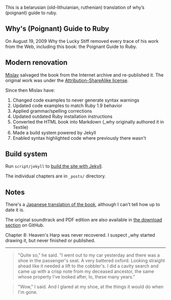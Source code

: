 This is a belarusian (old-lithuianian, ruthenian) translation of why’s (poignant) guide to ruby.
## Why's (Poignant) Guide to Ruby

On August 19, 2009 Why the Lucky Stiff removed every trace of his work from the
Web, including this book: the Poignant Guide to Ruby.

## Modern renovation

[Mislav][ms] salvaged the book from the Internet archive and re-published it. The
original work was under the [Attribution-ShareAlike license][cc].

Since then Mislav have:

1. Changed code examples to never generate syntax warnings
2. Updated code examples to match Ruby 1.9 behavior
3. Applied grammar/spelling corrections
4. Updated outdated Ruby installation instructions
5. Converted the HTML book into Markdown (\_why originally authored it in Textile)
6. Made a build system powered by Jekyll
7. Enabled syntax highlighted code where previously there wasn't

## Build system

Run `script/jekyll` to [build the site with Jekyll][jk].

The individual chapters are in `_posts/` directory.

## Notes

There's a [Japanese translation of the book][jp], although I can't tell how up
to date it is.

The original soundtrack and PDF edition are also available in
[the download section][dl] on GitHub.

Chapter 8: Heaven's Harp was never recovered. I suspect \_why started drawing it,
but never finished or published.

* * *

> "Quite so," he said.  "I went out to my car yesterday and there was a shoe in the passenger's
seat.  A very battered oxford.  Looking straight ahead like it needed a lift to the cobbler's.
I did a cavity search and came up with a crisp note from my deceased ancestor, the same
whose property I've looked after, lo, these many years."

> "Wow," I said.  And I glared at my shoe, at the things it would do when I'm gone.

  [cc]: http://creativecommons.org/licenses/by-sa/2.5/
  [jp]: http://www.aoky.net/articles/why_poignant_guide_to_ruby/
  [dl]: http://github.com/mislav/poignant-guide/downloads
  [jk]: https://help.github.com/articles/using-jekyll-with-pages
  [ms]: https://github.com/mislav
